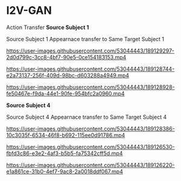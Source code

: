 # I2V-GAN
Action Transfer 
**Source Subject 1**


Source Subject 1 Appearnace transfer to Same Target Subject 1



https://user-images.githubusercontent.com/53044443/189129297-2d0d799c-3cc8-4bf7-90e5-0ce154183153.mp4





https://user-images.githubusercontent.com/53044443/189128744-e2a73137-256f-409d-98bc-d603288a4949.mp4


https://user-images.githubusercontent.com/53044443/189128928-fe50467e-f9da-44e1-90fe-954bfc2a0960.mp4


**Source Subject 4**



Source Subject 4 Appearnace transfer to Same Target Subject 4


https://user-images.githubusercontent.com/53044443/189128386-10c3035f-6534-46f8-b692-115ee0d91786.mp4






https://user-images.githubusercontent.com/53044443/189126530-fbfd3c86-e3e2-4af3-b5b5-fa75342cff5d.mp4


https://user-images.githubusercontent.com/53044443/189126220-e1a861ce-31b0-4ef7-9ac8-2a0018ddf067.mp4
